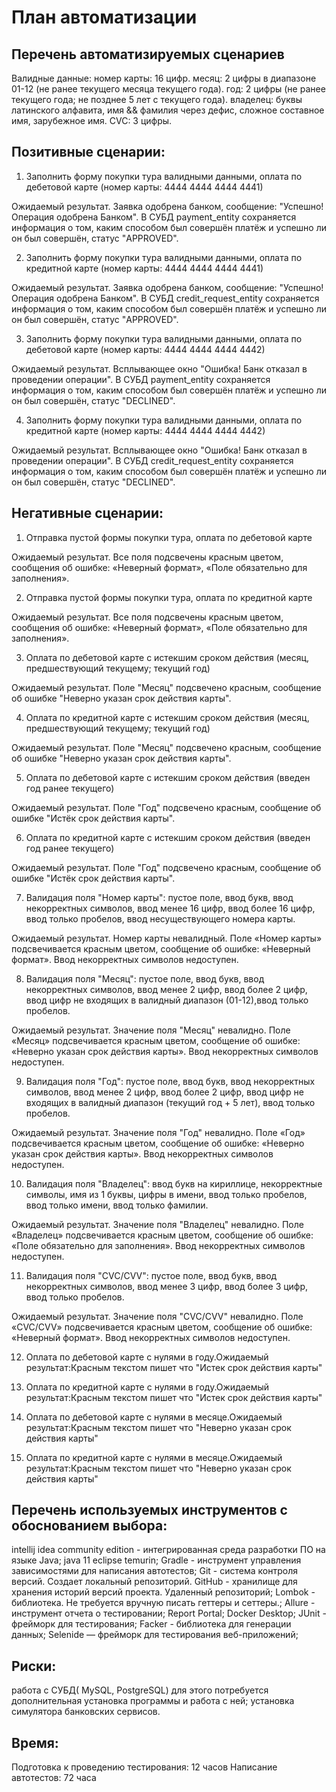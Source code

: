 # План автоматизации

## Перечень автоматизируемых сценариев

Валидные данные:
номер карты: 16 цифр. месяц: 2 цифры в диапазоне 01-12 (не ранее текущего месяца текущего года). год: 2 цифры (не ранее
текущего года; не позднее 5 лет с текущего года). владелец: буквы латинского алфавита, имя && фамилия через дефис,
сложное составное имя, зарубежное имя. CVC: 3 цифры. 

## Позитивные сценарии:

1. Заполнить форму покупки тура валидными данными, оплата по дебетовой карте (номер карты: 4444 4444 4444 4441)

Ожидаемый результат. Заявка одобрена банком, сообщение: "Успешно! Операция одобрена Банком". В СУБД payment_entity
сохраняется информация о том, каким способом был совершён платёж и успешно ли он был совершён, статус "APPROVED".

2. Заполнить форму покупки тура валидными данными, оплата по кредитной карте (номер карты: 4444 4444 4444 4441)

Ожидаемый результат. Заявка одобрена банком, сообщение: "Успешно! Операция одобрена Банком". В СУБД
credit_request_entity сохраняется информация о том, каким способом был совершён платёж и успешно ли он был совершён,
статус "APPROVED".

3. Заполнить форму покупки тура валидными данными, оплата по дебетовой карте (номер карты: 4444 4444 4444 4442)

Ожидаемый результат. Всплывающее окно "Ошибка! Банк отказал в проведении операции". В СУБД payment_entity сохраняется
информация о том, каким способом был совершён платёж и успешно ли он был совершён, статус "DECLINED".

4. Заполнить форму покупки тура валидными данными, оплата по кредитной карте (номер карты: 4444 4444 4444 4442)

Ожидаемый результат. Всплывающее окно "Ошибка! Банк отказал в проведении операции". В СУБД credit_request_entity
сохраняется информация о том, каким способом был совершён платёж и успешно ли он был совершён, статус "DECLINED".

## Негативные сценарии:

1. Отправка пустой формы покупки тура, оплата по дебетовой карте

Ожидаемый результат. Все поля подсвечены красным цветом, сообщения об ошибке: «Неверный формат», «Поле обязательно для
заполнения».

2. Отправка пустой формы покупки тура, оплата по кредитной карте

Ожидаемый результат. Все поля подсвечены красным цветом, сообщения об ошибке: «Неверный формат», «Поле обязательно для
заполнения».

3. Оплата по дебетовой карте с истекшим сроком действия (месяц, предшествующий текущему; текущий год)

Ожидаемый результат. Поле "Месяц" подсвечено красным, сообщение об ошибке "Неверно указан срок действия карты".

4. Оплата по кредитной карте с истекшим сроком действия (месяц, предшествующий текущему; текущий год)

Ожидаемый результат. Поле "Месяц" подсвечено красным, сообщение об ошибке "Неверно указан срок действия карты".

5. Оплата по дебетовой карте с истекшим сроком действия (введен год ранее текущего)

Ожидаемый результат. Поле "Год" подсвечено красным, сообщение об ошибке "Истёк срок действия карты".

6. Оплата по кредитной карте с истекшим сроком действия (введен год ранее текущего)

Ожидаемый результат. Поле "Год" подсвечено красным, сообщение об ошибке "Истёк срок действия карты".

7. Валидация поля "Номер карты": пустое поле, ввод букв, ввод некорректных символов, ввод менее 16 цифр, ввод более 16
   цифр, ввод только пробелов, ввод несуществующего номера карты.

Ожидаемый результат. Номер карты невалидный. Поле «Номер карты» подсвечивается красным цветом, сообщение об ошибке:
«Неверный формат». Ввод некорректных символов недоступен.

8. Валидация поля "Месяц": пустое поле, ввод букв, ввод некорректных символов, ввод менее 2 цифр, ввод более 2 цифр,
   ввод цифр не входящих в валидный диапазон (01-12),ввод только пробелов.

Ожидаемый результат. Значение поля "Месяц" невалидно. Поле «Месяц» подсвечивается красным цветом, сообщение об ошибке:
«Неверно указан срок действия карты». Ввод некорректных символов недоступен.

9. Валидация поля "Год": пустое поле, ввод букв, ввод некорректных символов, ввод менее 2 цифр, ввод более 2 цифр, ввод
   цифр не входящих в валидный диапазон (текущий год + 5 лет), ввод только пробелов.

Ожидаемый результат. Значение поля "Год" невалидно. Поле «Год» подсвечивается красным цветом, сообщение об ошибке:
«Неверно указан срок действия карты». Ввод некорректных символов недоступен.

10. Валидация поля "Владелец": ввод букв на кириллице, некорректные символы, имя из 1 буквы, цифры в имени, ввод только
    пробелов, ввод только имени, ввод только фамилии.

Ожидаемый результат. Значение поля "Владелец" невалидно. Поле «Владелец» подсвечивается красным цветом, сообщение об
ошибке: «Поле обязательно для заполнения». Ввод некорректных символов недоступен.

11. Валидация поля "CVC/CVV": пустое поле, ввод букв, ввод некорректных символов, ввод менее 3 цифр, ввод более 3 цифр,
    ввод только пробелов.

Ожидаемый результат. Значение поля "CVC/CVV" невалидно. Поле «CVC/CVV» подсвечивается красным цветом, сообщение об
ошибке: «Неверный формат». Ввод некорректных символов недоступен.

12. Оплата по дебетовой карте с нулями в году.Ожидаемый результат:Красным текстом пишет что "Истек срок действия карты"

13. Оплата по кредитной карте с нулями в году.Ожидаемый результат:Красным текстом пишет что "Истек срок действия карты"

14. Оплата по дебетовой карте с нулями в месяце.Ожидаемый результат:Красным текстом пишет что "Неверно указан срок действия карты"

15. Оплата по кредитной карте с нулями в месяце.Ожидаемый результат:Красным текстом пишет что "Неверно указан срок действия карты"

## Перечень используемых инструментов с обоснованием выбора:

intellij idea community edition - интегрированная среда разработки ПО на языке Java;
java 11 eclipse temurin;
Gradle - инструмент управления зависимостями для написания автотестов;
Git - система контроля версий. Создает локальный репозиторий.
GitHub - хранилище для хранения историй версий проекта. Удаленный репозиторий;
Lombok - библиотека. Не требуется вручную писать геттеры и сеттеры.;
Allure - инструмент отчета о тестировании;
Report Portal;
Docker Desktop;
JUnit - фрейморк для тестирования;
Facker - библиотека для генерации данных;
Selenide — фрейморк для тестирования веб-приложений;

## Риски:

работа с СУБД( MySQL, PostgreSQL) для этого потребуется дополнительная установка программы и работа с ней; установка симулятора банковских сервисов.

## Время:
Подготовка к проведению тестирования: 12 часов
Написание автотестов: 72 часа
